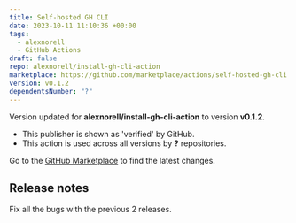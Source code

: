```yaml
---
title: Self-hosted GH CLI
date: 2023-10-11 11:10:36 +00:00
tags:
  - alexnorell
  - GitHub Actions
draft: false
repo: alexnorell/install-gh-cli-action
marketplace: https://github.com/marketplace/actions/self-hosted-gh-cli
version: v0.1.2
dependentsNumber: "?"
---
```



Version updated for **alexnorell/install-gh-cli-action** to version **v0.1.2**.
- This publisher is shown as 'verified' by GitHub.
- This action is used across all versions by **?** repositories.

Go to the [GitHub Marketplace](https://github.com/marketplace/actions/self-hosted-gh-cli) to find the latest changes.

## Release notes

Fix all the bugs with the previous 2 releases.

